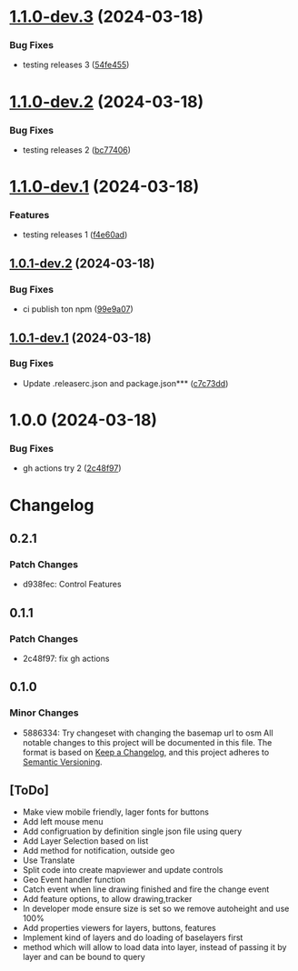 
# [1.1.0-dev.3](https://github.com/sjhoeksma/lowcoder-comp-geo/compare/v1.1.0-dev.2...v1.1.0-dev.3) (2024-03-18)


### Bug Fixes

* testing releases 3 ([54fe455](https://github.com/sjhoeksma/lowcoder-comp-geo/commit/54fe4551b831416bfd58a596534fbb9ed6d59669))

# [1.1.0-dev.2](https://github.com/sjhoeksma/lowcoder-comp-geo/compare/v1.1.0-dev.1...v1.1.0-dev.2) (2024-03-18)


### Bug Fixes

* testing releases 2 ([bc77406](https://github.com/sjhoeksma/lowcoder-comp-geo/commit/bc77406e0d35a5c854010bc355333c0ca7f1c4de))

# [1.1.0-dev.1](https://github.com/sjhoeksma/lowcoder-comp-geo/compare/v1.0.1-dev.2...v1.1.0-dev.1) (2024-03-18)


### Features

* testing releases 1 ([f4e60ad](https://github.com/sjhoeksma/lowcoder-comp-geo/commit/f4e60ad9ad7453c1c0801075d6053b7c2f5f83df))

## [1.0.1-dev.2](https://github.com/sjhoeksma/lowcoder-comp-geo/compare/v1.0.1-dev.1...v1.0.1-dev.2) (2024-03-18)


### Bug Fixes

* ci publish ton npm ([99e9a07](https://github.com/sjhoeksma/lowcoder-comp-geo/commit/99e9a0713066a541cf2a815d20410fc618f73f72))

## [1.0.1-dev.1](https://github.com/sjhoeksma/lowcoder-comp-geo/compare/v1.0.0...v1.0.1-dev.1) (2024-03-18)


### Bug Fixes

* Update .releaserc.json and package.json*** ([c7c73dd](https://github.com/sjhoeksma/lowcoder-comp-geo/commit/c7c73ddf6b407af6b749f7903bf59029dad7a918))

# 1.0.0 (2024-03-18)


### Bug Fixes

* gh actions try 2 ([2c48f97](https://github.com/sjhoeksma/lowcoder-comp-geo/commit/2c48f97afd0ce5cbbacae2f6eaaaa5b834655ecd))

# Changelog

## 0.2.1

### Patch Changes

- d938fec: Control Features

## 0.1.1

### Patch Changes

- 2c48f97: fix gh actions

## 0.1.0

### Minor Changes

- 5886334: Try changeset with changing the basemap url to osm
  All notable changes to this project will be documented in this file.
  The format is based on [Keep a Changelog](https://keepachangelog.com/en/1.0.0/),
  and this project adheres to [Semantic Versioning](https://semver.org/spec/v2.0.0.html).

## [ToDo]
- Make view mobile friendly, lager fonts for buttons
- Add left mouse menu
- Add configruation by definition single json file using query
- Add Layer Selection based on list
- Add method for notification, outside geo
- Use Translate
- Split code into create mapviewer and update controls
- Geo Event handler function
- Catch event when line drawing finished and fire the change event
- Add feature options, to allow drawing,tracker
- In developer mode ensure size is set so we remove autoheight and use 100%
- Add properties viewers for layers, buttons, features
- Implement kind of layers and do loading of baselayers first
- method which will allow to load data into layer, instead of passing it by layer and can be bound to query
